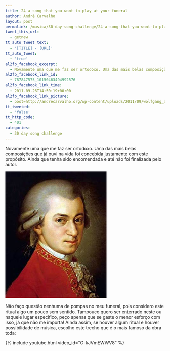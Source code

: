 ```yaml
---
title: 24 a song that you want to play at your funeral
author: André Carvalho
layout: post
permalink: /musica/30-day-song-challenge/24-a-song-that-you-want-to-play-at-your-funeral/
tweet_this_url:
  - getnew
tt_auto_tweet_text:
  - '[TITLE] - [URL]'
tt_auto_tweet:
  - 'true'
al2fb_facebook_excerpt:
  - Novamente uma que me faz ser ortodoxo. Uma das mais belas composições que já ouvi na vida foi concebida justamente com este propósito. Ainda que tenha sido encomendada e até não foi finalizada pelo autor.
al2fb_facebook_link_id:
  - 787847575_10150463494992576
al2fb_facebook_link_time:
  - 2011-09-26T14:50:19+00:00
al2fb_facebook_link_picture:
  - post=http://andrecarvalho.org/wp-content/uploads/2011/09/wolfgang_amadeus_mozart.jpg
tt_tweeted:
  - 'false'
tt_http_code:
  - 401
categories:
  - 30 day song challenge
---
```


Novamente uma que me faz ser ortodoxo. Uma das mais belas composições que já ouvi na vida foi concebida justamente com este propósito. Ainda que tenha sido encomendada e até não foi finalizada pelo autor.

![Wolfgang Amadeus Mozart](/wp-content/uploads/2011/09/wolfgang_amadeus_mozart.jpg)

Não faço questão nenhuma de pompas no meu funeral, pois considero este ritual algo um pouco sem sentido. Tampouco quero ser enterrado neste ou naquele lugar específico, peço apenas que se gaste o menor esforço com isso, já que não me importa! Ainda assim, se houver algum ritual e houver possibilidade de música, escolho este trecho que é o mais famoso da obra toda:

{% include youtube.html video_id="G-kJVmEWWV8" %}
